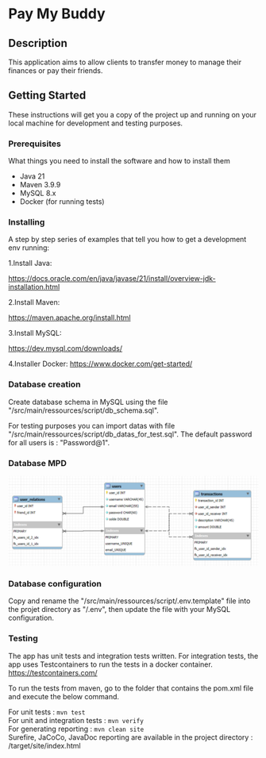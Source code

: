 # Pay My Buddy

## Description

This application aims to allow clients to transfer money to manage their finances or pay their friends.

## Getting Started

These instructions will get you a copy of the project up and running on your local machine for development and testing
purposes.

### Prerequisites

What things you need to install the software and how to install them

- Java 21
- Maven 3.9.9
- MySQL 8.x
- Docker (for running tests)

### Installing

A step by step series of examples that tell you how to get a development env running:

1.Install Java:

https://docs.oracle.com/en/java/javase/21/install/overview-jdk-installation.html

2.Install Maven:

https://maven.apache.org/install.html

3.Install MySQL:

https://dev.mysql.com/downloads/

4.Installer Docker:
https://www.docker.com/get-started/

### Database creation

Create database schema in MySQL using the file "/src/main/ressources/script/db_schema.sql".

For testing purposes you can import datas with file "/src/main/ressources/script/db_datas_for_test.sql".
The default password for all users is : "Password@1".

### Database MPD

![MDP Schema](/src/main/resources/documentation/MPD.png)

### Database configuration

Copy and rename the "/src/main/ressources/script/.env.template" file into the projet directory as "/.env",
then update the file with your MySQL configuration.

### Testing

The app has unit tests and integration tests written.
For integration tests, the app uses Testcontainers to run the tests in a docker container.
https://testcontainers.com/

To run the tests from maven, go to the folder that contains the pom.xml file and execute the below command.

For unit tests : `mvn test`  
For unit and integration tests :  `mvn verify`      
For generating reporting : `mvn clean site`  
Surefire, JaCoCo, JavaDoc reporting are available in the project directory : /target/site/index.html